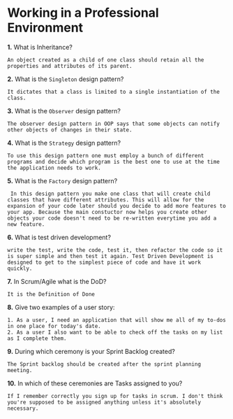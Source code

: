 # Working in a Professional Environment

**1.** What is Inheritance?
<!-- enter you answer in the space below -->
```
An object created as a child of one class should retain all the properties and attributes of its parent. 
```
**2.** What is the `Singleton` design pattern?
<!-- enter you answer in the space below -->
```
It dictates that a class is limited to a single instantiation of the class. 
```
**3.** What is the `Observer` design pattern?
<!-- enter you answer in the space below -->
```
The observer design pattern in OOP says that some objects can notify other objects of changes in their state.
```
**4.** What is the `Strategy` design pattern?
<!-- enter you answer in the space below -->
```
To use this design pattern one must employ a bunch of different programs and decide which program is the best one to use at the time the application needs to work. 
```
**5.** What is the `Factory` design pattern?
<!-- enter you answer in the space below -->
```
 In this design pattern you make one class that will create child classes that have different attributes. This will allow for the expansion of your code later should you decide to add more features to your app. Because the main constuctor now helps you create other objects your code doesn't need to be re-written everytime you add a new feature.
```
**6.** What is test driven development?
<!-- enter you answer in the space below -->
```
write the test, write the code, test it, then refactor the code so it is super simple and then test it again. Test Driven Development is designed to get to the simplest piece of code and have it work quickly. 

```
**7.** In Scrum/Agile what is the DoD?
<!-- enter you answer in the space below -->
```
It is the Definition of Done
```
**8.** Give two examples of a user story:
<!-- enter you answer in the space below -->
```
1. As a user, I need an application that will show me all of my to-dos in one place for today's date.
2. As a user I also want to be able to check off the tasks on my list as I complete them.

```
**9.** During which ceremony is your Sprint Backlog created?
<!-- enter you answer in the space below -->
```
The Sprint backlog should be created after the sprint planning meeting. 
```
**10.** In which of these ceremonies are Tasks assigned to you?
<!-- enter you answer in the space below -->
```
If I remember correctly you sign up for tasks in scrum. I don't think you're supposed to be assigned anything unless it's absolutely necessary.
```